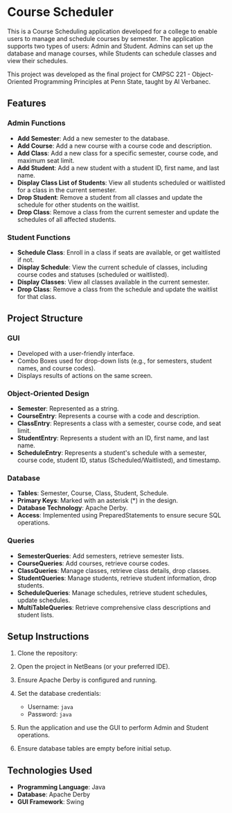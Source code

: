 # Course Scheduler

This is a Course Scheduling application developed for a college to enable users to manage and schedule courses by semester. The application supports two types of users: Admin and Student. Admins can set up the database and manage courses, while Students can schedule classes and view their schedules.

This project was developed as the final project for CMPSC 221 - Object-Oriented Programming Principles at Penn State, taught by Al Verbanec.

## Features

### Admin Functions
- **Add Semester**: Add a new semester to the database.
- **Add Course**: Add a new course with a course code and description.
- **Add Class**: Add a new class for a specific semester, course code, and maximum seat limit.
- **Add Student**: Add a new student with a student ID, first name, and last name.
- **Display Class List of Students**: View all students scheduled or waitlisted for a class in the current semester.
- **Drop Student**: Remove a student from all classes and update the schedule for other students on the waitlist.
- **Drop Class**: Remove a class from the current semester and update the schedules of all affected students.

### Student Functions
- **Schedule Class**: Enroll in a class if seats are available, or get waitlisted if not.
- **Display Schedule**: View the current schedule of classes, including course codes and statuses (scheduled or waitlisted).
- **Display Classes**: View all classes available in the current semester.
- **Drop Class**: Remove a class from the schedule and update the waitlist for that class.

## Project Structure

### GUI
- Developed with a user-friendly interface.
- Combo Boxes used for drop-down lists (e.g., for semesters, student names, and course codes).
- Displays results of actions on the same screen.

### Object-Oriented Design
- **Semester**: Represented as a string.
- **CourseEntry**: Represents a course with a code and description.
- **ClassEntry**: Represents a class with a semester, course code, and seat limit.
- **StudentEntry**: Represents a student with an ID, first name, and last name.
- **ScheduleEntry**: Represents a student's schedule with a semester, course code, student ID, status (Scheduled/Waitlisted), and timestamp.

### Database
- **Tables**: Semester, Course, Class, Student, Schedule.
- **Primary Keys**: Marked with an asterisk (*) in the design.
- **Database Technology**: Apache Derby.
- **Access**: Implemented using PreparedStatements to ensure secure SQL operations.

### Queries
- **SemesterQueries**: Add semesters, retrieve semester lists.
- **CourseQueries**: Add courses, retrieve course codes.
- **ClassQueries**: Manage classes, retrieve class details, drop classes.
- **StudentQueries**: Manage students, retrieve student information, drop students.
- **ScheduleQueries**: Manage schedules, retrieve student schedules, update schedules.
- **MultiTableQueries**: Retrieve comprehensive class descriptions and student lists.

## Setup Instructions

1. Clone the repository:

2. Open the project in NetBeans (or your preferred IDE).

3. Ensure Apache Derby is configured and running.

4. Set the database credentials:
   - Username: `java`
   - Password: `java`

5. Run the application and use the GUI to perform Admin and Student operations.

6. Ensure database tables are empty before initial setup.

## Technologies Used
- **Programming Language**: Java
- **Database**: Apache Derby
- **GUI Framework**: Swing


